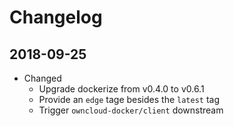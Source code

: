 # Changelog

## 2018-09-25

* Changed
  * Upgrade dockerize from v0.4.0 to v0.6.1
  * Provide an `edge` tage besides the `latest` tag
  * Trigger `owncloud-docker/client` downstream
